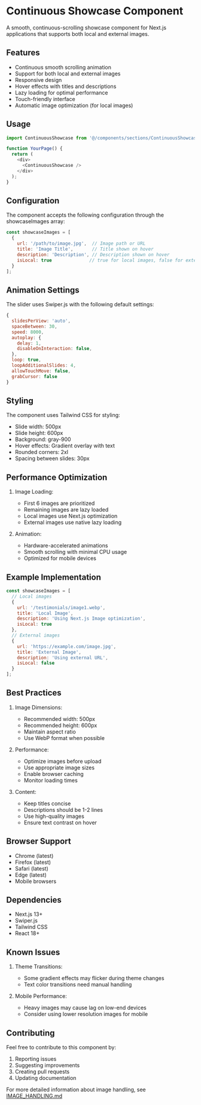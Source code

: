 # Continuous Showcase Component

A smooth, continuous-scrolling showcase component for Next.js applications that supports both local and external images.

## Features

- Continuous smooth scrolling animation
- Support for both local and external images
- Responsive design
- Hover effects with titles and descriptions
- Lazy loading for optimal performance
- Touch-friendly interface
- Automatic image optimization (for local images)

## Usage

```javascript
import ContinuousShowcase from '@/components/sections/ContinuousShowcase';

function YourPage() {
  return (
    <div>
      <ContinuousShowcase />
    </div>
  );
}
```

## Configuration

The component accepts the following configuration through the showcaseImages array:

```javascript
const showcaseImages = [
  {
    url: '/path/to/image.jpg',  // Image path or URL
    title: 'Image Title',       // Title shown on hover
    description: 'Description', // Description shown on hover
    isLocal: true              // true for local images, false for external URLs
  }
];
```

## Animation Settings

The slider uses Swiper.js with the following default settings:

```javascript
{
  slidesPerView: 'auto',
  spaceBetween: 30,
  speed: 8000,
  autoplay: {
    delay: 1,
    disableOnInteraction: false,
  },
  loop: true,
  loopAdditionalSlides: 4,
  allowTouchMove: false,
  grabCursor: false
}
```

## Styling

The component uses Tailwind CSS for styling:

- Slide width: 500px
- Slide height: 600px
- Background: gray-900
- Hover effects: Gradient overlay with text
- Rounded corners: 2xl
- Spacing between slides: 30px

## Performance Optimization

1. Image Loading:
   - First 6 images are prioritized
   - Remaining images are lazy loaded
   - Local images use Next.js optimization
   - External images use native lazy loading

2. Animation:
   - Hardware-accelerated animations
   - Smooth scrolling with minimal CPU usage
   - Optimized for mobile devices

## Example Implementation

```javascript
const showcaseImages = [
  // Local images
  {
    url: '/testimonials/image1.webp',
    title: 'Local Image',
    description: 'Using Next.js Image optimization',
    isLocal: true
  },
  // External images
  {
    url: 'https://example.com/image.jpg',
    title: 'External Image',
    description: 'Using external URL',
    isLocal: false
  }
];
```

## Best Practices

1. Image Dimensions:
   - Recommended width: 500px
   - Recommended height: 600px
   - Maintain aspect ratio
   - Use WebP format when possible

2. Performance:
   - Optimize images before upload
   - Use appropriate image sizes
   - Enable browser caching
   - Monitor loading times

3. Content:
   - Keep titles concise
   - Descriptions should be 1-2 lines
   - Use high-quality images
   - Ensure text contrast on hover

## Browser Support

- Chrome (latest)
- Firefox (latest)
- Safari (latest)
- Edge (latest)
- Mobile browsers

## Dependencies

- Next.js 13+
- Swiper.js
- Tailwind CSS
- React 18+

## Known Issues

1. Theme Transitions:
   - Some gradient effects may flicker during theme changes
   - Text color transitions need manual handling

2. Mobile Performance:
   - Heavy images may cause lag on low-end devices
   - Consider using lower resolution images for mobile

## Contributing

Feel free to contribute to this component by:
1. Reporting issues
2. Suggesting improvements
3. Creating pull requests
4. Updating documentation

For more detailed information about image handling, see [IMAGE_HANDLING.md](./IMAGE_HANDLING.md) 